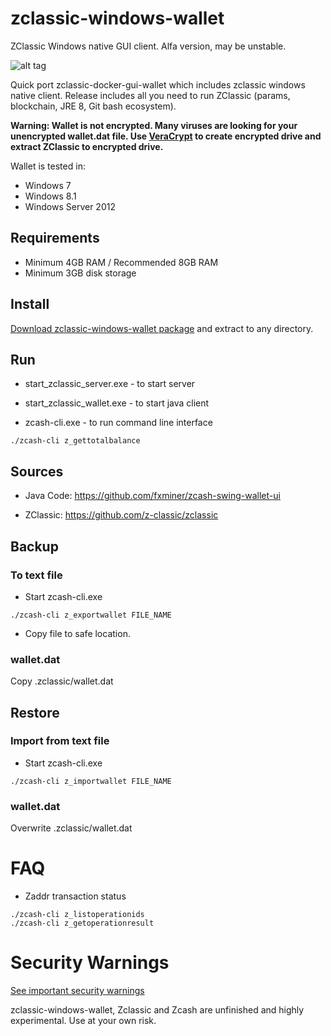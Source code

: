 # zclassic-windows-wallet

ZClassic Windows native GUI client. Alfa version, may be unstable.

![alt tag](https://raw.githubusercontent.com/wiki/fxminer/zclassic-windows-wallet/images/zclassic-windows-wallet_v0.0.5.png) 


Quick port zclassic-docker-gui-wallet which includes zclassic windows native client.
Release includes all you need to run ZClassic (params, blockchain, JRE 8, Git bash ecosystem).

**Warning: Wallet is not encrypted. Many viruses are looking for your unencrypted wallet.dat file. Use [VeraCrypt](https://veracrypt.codeplex.com/) to create encrypted drive and extract ZClassic to encrypted drive.**

Wallet is tested in:
- Windows 7
- Windows 8.1
- Windows Server 2012

## Requirements

- Minimum 4GB RAM / Recommended 8GB RAM 
- Minimum 3GB disk storage 

## Install 
[Download zclassic-windows-wallet package](https://github.com/fxminer/zclassic-windows-wallet/releases) and extract to any directory.

## Run

- start_zclassic_server.exe - to start server

- start_zclassic_wallet.exe - to start java client

- zcash-cli.exe - to run command line interface
```
./zcash-cli z_gettotalbalance
```

## Sources

- Java Code: https://github.com/fxminer/zcash-swing-wallet-ui

- ZClassic: https://github.com/z-classic/zclassic

## Backup

### To text file

- Start zcash-cli.exe
```
./zcash-cli z_exportwallet FILE_NAME
```

- Copy file to safe location.

### wallet.dat

Copy .zclassic/wallet.dat

## Restore

### Import from text file

- Start zcash-cli.exe
```
./zcash-cli z_importwallet FILE_NAME
```

### wallet.dat
Overwrite .zclassic/wallet.dat

# FAQ

- Zaddr transaction status
```
./zcash-cli z_listoperationids
./zcash-cli z_getoperationresult

```

# Security Warnings
[See important security warnings](https://github.com/z-classic/zclassic/blob/master/doc/security-warnings.md)

zclassic-windows-wallet, Zclassic and Zcash are unfinished and highly experimental. Use at your own risk.
